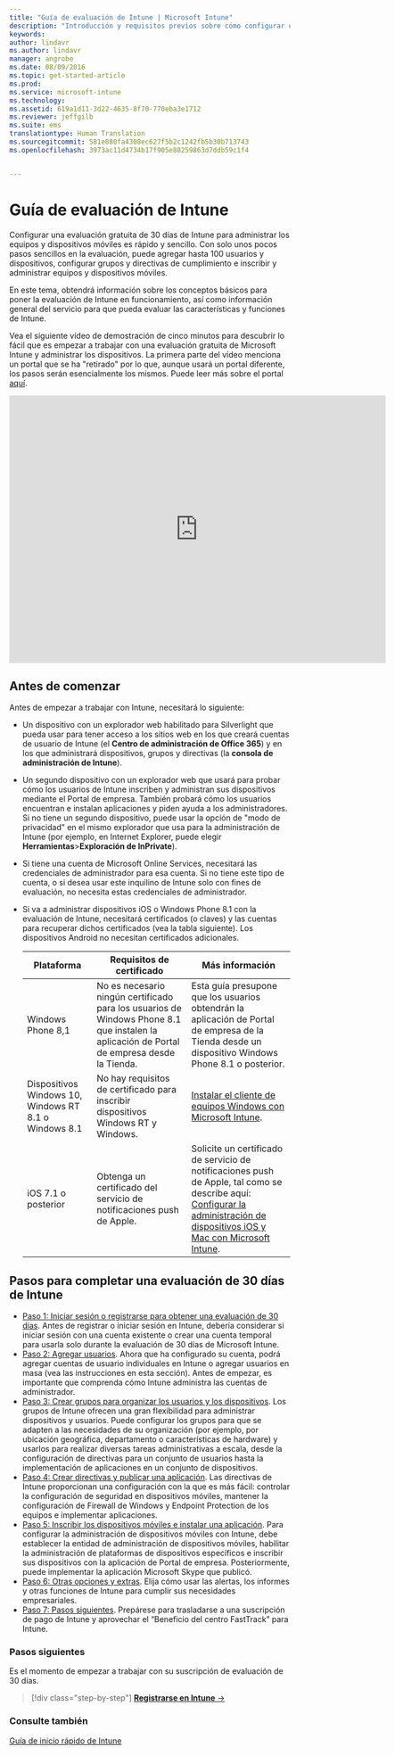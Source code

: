```yaml
---
title: "Guía de evaluación de Intune | Microsoft Intune"
description: "Introducción y requisitos previos sobre cómo configurar una evaluación gratuita de 30 días de Intune"
keywords: 
author: lindavr
ms.author: lindavr
manager: angrobe
ms.date: 08/09/2016
ms.topic: get-started-article
ms.prod: 
ms.service: microsoft-intune
ms.technology: 
ms.assetid: 619a1d11-3d22-4635-8f70-770eba3e1712
ms.reviewer: jeffgilb
ms.suite: ems
translationtype: Human Translation
ms.sourcegitcommit: 581e880fa4308ec627f5b2c1242fb5b30b713743
ms.openlocfilehash: 3973ac11d4734b17f905e88259863d7ddb59c1f4


---
```


# Guía de evaluación de Intune
Configurar una evaluación gratuita de 30 días de Intune para administrar los equipos y dispositivos móviles es rápido y sencillo. Con solo unos pocos pasos sencillos en la evaluación, puede agregar hasta 100 usuarios y dispositivos, configurar grupos y directivas de cumplimiento e inscribir y administrar equipos y dispositivos móviles.

En este tema, obtendrá información sobre los conceptos básicos para poner la evaluación de Intune en funcionamiento, así como información general del servicio para que pueda evaluar las características y funciones de Intune.

Vea el siguiente vídeo de demostración de cinco minutos para descubrir lo fácil que es empezar a trabajar con una evaluación gratuita de Microsoft Intune y administrar los dispositivos. La primera parte del vídeo menciona un portal que se ha "retirado" por lo que, aunque usará un portal diferente, los pasos serán esencialmente los mismos. Puede leer más sobre el portal [aquí](https://docs.microsoft.com/intune/deploy-use/account-portal-merged-with-Office-365).

<iframe width="675" height="480" src="https://www.youtube.com/embed/ltcZvm4VOFU" frameborder="0" allowfullscreen></iframe>

## Antes de comenzar
Antes de empezar a trabajar con Intune, necesitará lo siguiente:

-   Un dispositivo con un explorador web habilitado para Silverlight que pueda usar para tener acceso a los sitios web en los que creará cuentas de usuario de Intune (el **Centro de administración de Office 365**) y en los que administrará dispositivos, grupos y directivas (la **consola de administración de Intune**).

-   Un segundo dispositivo con un explorador web que usará para probar cómo los usuarios de Intune inscriben y administran sus dispositivos mediante el Portal de empresa. También probará cómo los usuarios encuentran e instalan aplicaciones y piden ayuda a los administradores. Si no tiene un segundo dispositivo, puede usar la opción de "modo de privacidad" en el mismo explorador que usa para la administración de Intune (por ejemplo, en Internet Explorer, puede elegir **Herramientas**&gt;**Exploración de InPrivate**).

-   Si tiene una cuenta de Microsoft Online Services, necesitará las credenciales de administrador para esa cuenta. Si no tiene este tipo de cuenta, o si desea usar este inquilino de Intune solo con fines de evaluación, no necesita estas credenciales de administrador.

-   Si va a administrar dispositivos iOS o Windows Phone 8.1 con la evaluación de Intune, necesitará certificados (o claves) y las cuentas para recuperar dichos certificados (vea la tabla siguiente). Los dispositivos Android no necesitan certificados adicionales.

    |Plataforma|Requisitos de certificado|Más información|
    |------------|----------------------------|--------------------|
    |Windows Phone 8,1 |No es necesario ningún certificado para los usuarios de Windows Phone 8.1 que instalen la aplicación de Portal de empresa desde la Tienda. |Esta guía presupone que los usuarios obtendrán la aplicación de Portal de empresa de la Tienda desde un dispositivo Windows Phone 8.1 o posterior. |
    |Dispositivos Windows 10, Windows RT 8.1 o Windows 8.1|No hay requisitos de certificado para inscribir dispositivos Windows RT y Windows.|[Instalar el cliente de equipos Windows con Microsoft Intune](/Intune/Deploy-Use/install-the-windows-pc-client-with-microsoft-intune).|
    |iOS 7.1 o posterior|Obtenga un certificado del servicio de notificaciones push de Apple.|Solicite un certificado de servicio de notificaciones push de Apple, tal como se describe aquí: [Configurar la administración de dispositivos iOS y Mac con Microsoft Intune](/Intune/Deploy-Use/set-up-ios-and-mac-management-with-microsoft-intune).|

## Pasos para completar una evaluación de 30 días de Intune
- [Paso 1: Iniciar sesión o registrarse para obtener una evaluación de 30 días](get-started-with-a-30-day-trial-of-microsoft-intune-step-1.md). Antes de registrar o iniciar sesión en Intune, debería considerar si iniciar sesión con una cuenta existente o crear una cuenta temporal para usarla solo durante la evaluación de 30 días de Microsoft Intune.
- [Paso 2: Agregar usuarios](get-started-with-a-30-day-trial-of-microsoft-intune-step-2.md). Ahora que ha configurado su cuenta, podrá agregar cuentas de usuario individuales en Intune o agregar usuarios en masa (vea las instrucciones en esta sección). Antes de empezar, es importante que comprenda cómo Intune administra las cuentas de administrador.
- [Paso 3: Crear grupos para organizar los usuarios y los dispositivos](get-started-with-a-30-day-trial-of-microsoft-intune-step-3.md). Los grupos de Intune ofrecen una gran flexibilidad para administrar dispositivos y usuarios. Puede configurar los grupos para que se adapten a las necesidades de su organización (por ejemplo, por ubicación geográfica, departamento o características de hardware) y usarlos para realizar diversas tareas administrativas a escala, desde la configuración de directivas para un conjunto de usuarios hasta la implementación de aplicaciones en un conjunto de dispositivos.
- [Paso 4: Crear directivas y publicar una aplicación](get-started-with-a-30-day-trial-of-microsoft-intune-step-4.md). Las directivas de Intune proporcionan una configuración con la que es más fácil: controlar la configuración de seguridad en dispositivos móviles, mantener la configuración de Firewall de Windows y Endpoint Protection de los equipos e implementar aplicaciones.
- [Paso 5: Inscribir los dispositivos móviles e instalar una aplicación](get-started-with-a-30-day-trial-of-microsoft-intune-step-5.md). Para configurar la administración de dispositivos móviles con Intune, debe establecer la entidad de administración de dispositivos móviles, habilitar la administración de plataformas de dispositivos específicos e inscribir sus dispositivos con la aplicación de Portal de empresa. Posteriormente, puede implementar la aplicación Microsoft Skype que publicó.
- [Paso 6: Otras opciones y extras](get-started-with-a-30-day-trial-of-microsoft-intune-step-6.md). Elija cómo usar las alertas, los informes y otras funciones de Intune para cumplir sus necesidades empresariales.
- [Paso 7: Pasos siguientes](get-started-with-a-30-day-trial-of-microsoft-intune-step-7.md). Prepárese para trasladarse a una suscripción de pago de Intune y aprovechar el “Beneficio del centro FastTrack” para Intune.


### Pasos siguientes
Es el momento de empezar a trabajar con su suscripción de evaluación de 30 días.

>[!div class="step-by-step"]
[**Registrarse en Intune** &rarr;](.\get-started-with-a-30-day-trial-of-microsoft-intune-step-1.md)

### Consulte también
[Guía de inicio rápido de Intune](/intune/get-started/start-with-a-paid-subscription-to-microsoft-intune)



<!--HONumber=Oct16_HO2-->


